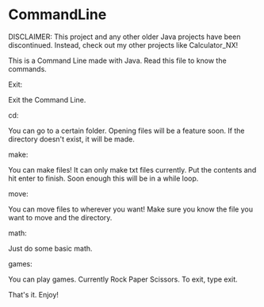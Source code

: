 # CommandLine

DISCLAIMER: This project and any other older Java projects have been discontinued. Instead, check out my other projects like Calculator_NX!

This is a Command Line made with Java.
Read this file to know the commands.

Exit:

Exit the Command Line.

cd:

You can go to a certain folder. Opening files will be a feature soon. If the directory doesn't exist, it will be made.

make:

You can make files! It can only make txt files currently. Put the contents and hit enter to finish. Soon enough this will be in a while loop.

move:

You can move files to wherever you want! Make sure you know the file you want to move and the directory.

math:

Just do some basic math.

games:

You can play games. Currently Rock Paper Scissors. To exit, type exit.

That's it. Enjoy!
